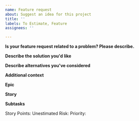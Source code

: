```yaml
---
name: Feature request
about: Suggest an idea for this project
title: ''
labels: To Estimate, Feature
assignees: ''

---
```


**Is your feature request related to a problem? Please describe.**
<!--A clear and concise description of what the problem is. Ex. I'm always frustrated when [...] -->

**Describe the solution you'd like**
<!--A clear and concise description of what you want to happen. -->

**Describe alternatives you've considered**
<!--A clear and concise description of any alternative solutions or features you've considered. -->

**Additional context**
<!--Add any other context or screenshots about the feature request here. -->

**Epic**
<!-- a brief description of the epic, if applicable, with a link to the parent epic -->

**Story**
<!--A proper story description written in the form of "As a User/Developer/Administrator, I would like...-->

**Subtasks**
<!--an itemised list of elements that the TA expects to see as part of an issue.
please use the following markdown:

- [ ] item

and check the item when it is complete, adding references as appropriate

-->

Story Points: Unestimated
Risk:
Priority:
